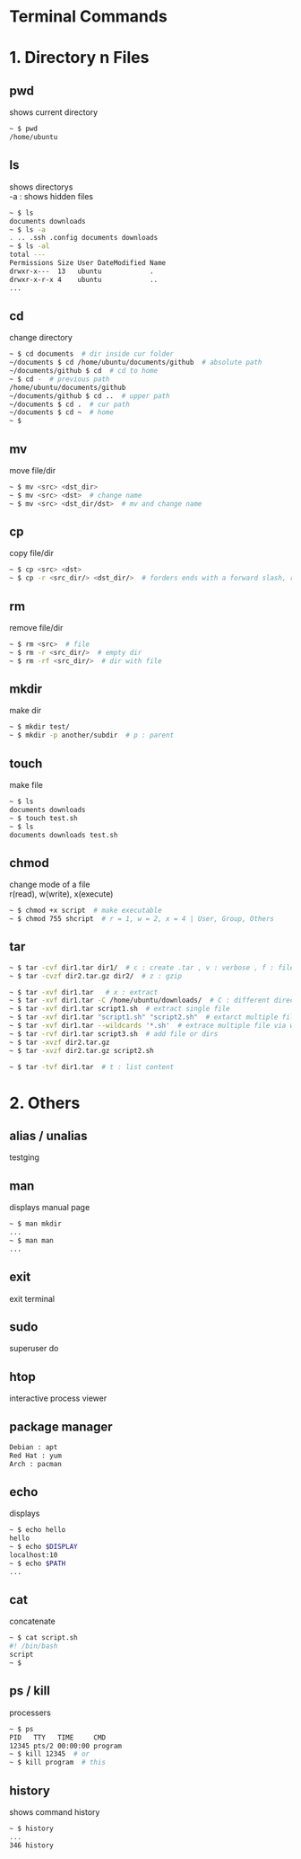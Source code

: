 Terminal Commands
===

# 1. Directory n Files
## pwd  
shows current directory  
```bash
~ $ pwd
/home/ubuntu
```

## ls  
shows directorys  
-a : shows hidden files  
```bash
~ $ ls
documents downloads
~ $ ls -a
. .. .ssh .config documents downloads
~ $ ls -al
total ---
Permissions Size User DateModified Name
drwxr-x---  13   ubuntu            .
drwxr-x-r-x 4    ubuntu            ..
...
```

## cd
change directory  
```bash
~ $ cd documents  # dir inside cur folder
~/documents $ cd /home/ubuntu/documents/github  # absolute path
~/documents/github $ cd  # cd to home
~ $ cd -  # previous path
/home/ubuntu/documents/github
~/documents/github $ cd ..  # upper path
~/documents $ cd .  # cur path
~/documents $ cd ~  # home
~ $
```

## mv
move file/dir
```bash
~ $ mv <src> <dst_dir>
~ $ mv <src> <dst>  # change name
~ $ mv <src> <dst_dir/dst>  # mv and change name
```

## cp
copy file/dir
```bash
~ $ cp <src> <dst>
~ $ cp -r <src_dir/> <dst_dir/>  # forders ends with a forward slash, r = recursive
```

## rm
remove file/dir
```bash
~ $ rm <src>  # file
~ $ rm -r <src_dir/>  # empty dir
~ $ rm -rf <src_dir/>  # dir with file
```

## mkdir
make dir
```bash
~ $ mkdir test/
~ $ mkdir -p another/subdir  # p : parent
```

## touch
make file
```bash
~ $ ls
documents downloads
~ $ touch test.sh
~ $ ls
documents downloads test.sh
```

## chmod
change mode of a file  
r(read), w(write), x(execute)  
```bash
~ $ chmod +x script  # make executable
~ $ chmod 755 shcript  # r = 1, w = 2, x = 4 | User, Group, Others
```

## tar
```bash
~ $ tar -cvf dir1.tar dir1/  # c : create .tar , v : verbose , f : filename
~ $ tar -cvzf dir2.tar.gz dir2/  # z : gzip

~ $ tar -xvf dir1.tar   # x : extract
~ $ tar -xvf dir1.tar -C /home/ubuntu/downloads/  # C : different directory
~ $ tar -xvf dir1.tar script1.sh  # extract single file
~ $ tar -xvf dir1.tar "script1.sh" "script2.sh"  # extarct multiple files
~ $ tar -xvf dir1.tar --wildcards '*.sh'  # extrace multiple file via wildcard
~ $ tar -rvf dir1.tar script3.sh  # add file or dirs
~ $ tar -xvzf dir2.tar.gz
~ $ tar -xvzf dir2.tar.gz script2.sh

~ $ tar -tvf dir1.tar  # t : list content
```

# 2. Others
## alias / unalias  
testging

## man
displays manual page
```bash
~ $ man mkdir
...
~ $ man man
...
```

## exit
exit terminal

## sudo 
superuser do

## htop
interactive process viewer

## package manager
```bash
Debian : apt
Red Hat : yum
Arch : pacman
```

## echo
displays
```bash
~ $ echo hello
hello
~ $ echo $DISPLAY
localhost:10
~ $ echo $PATH
...
```

## cat
concatenate
```bash
~ $ cat script.sh
#! /bin/bash
script
~ $
```

## ps / kill
processers
```bash
~ $ ps
PID   TTY   TIME     CMD
12345 pts/2 00:00:00 program
~ $ kill 12345  # or
~ $ kill program  # this
```

## history
shows command history
```bash
~ $ history
...
346 history
```